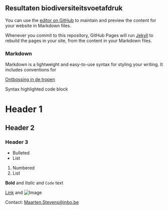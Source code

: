 ## Resultaten biodiversiteitsvoetafdruk



You can use the [editor on GitHub](https://github.com/inbo/voetafdruk/edit/main/README.md) to maintain and preview the content for your website in Markdown files.

Whenever you commit to this repository, GitHub Pages will run [Jekyll](https://jekyllrb.com/) to rebuild the pages in your site, from the content in your Markdown files.

### Markdown

Markdown is a lightweight and easy-to-use syntax for styling your writing. It includes conventions for

[Ontbossing in de tropen](https://github.com/inbo/voetafdruk/blob/main/sankey_defor.html)

Syntax highlighted code block

# Header 1
## Header 2
### Header 3

- Bulleted
- List

1. Numbered
2. List

**Bold** and _Italic_ and `Code` text

[Link](url) and ![Image](src)


Contact: [Maarten.Stevens@inbo.be](Maarten.Stevens@inbo.be)



